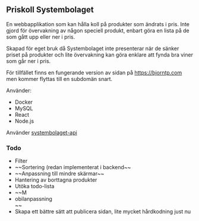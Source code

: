 ## Priskoll Systembolaget
En webbapplikation som kan hålla koll på produkter som ändrats i pris. Inte gjord för övervakning av någon speciell produkt, enbart göra en lista på de som gått upp eller ner i pris.

Skapad för eget bruk då Systembolaget inte presenterar när de sänker priset på produkter och lite övervakning kan göra enklare att fynda bra viner som går ner i pris.

För tillfället finns en fungerande version av sidan på https://bjorntp.com men kommer flyttas till en subdomän snart.

Använder:
<ul>
<li>Docker</li>
<li>MySQL</li>
<li>React</li>
<li>Node.js</li>
</ul>

Använder [systembolaget-api](https://github.com/AlexGustafsson/systembolaget-api)

### Todo
<ul>
  <li>Filter</li>
  <li>~~Sortering (redan implementerat i backend~~</li>
  <li>~~Anpassning till mindre skärmar~~</li>
  <li>Hantering av borttagna produkter</li>
  <li>Utöka todo-lista</li>
  <li>~~M<li>obilanpassning</li>~~</li>
  <li>Skapa ett bättre sätt att publicera sidan, lite mycket hårdkodning just nu</li>
</ul>

